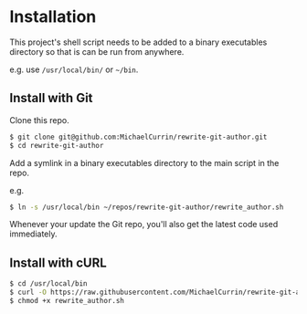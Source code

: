 # Installation

This project's shell script needs to be added to a binary executables directory so that is can be run from anywhere.

e.g. use `/usr/local/bin/` or `~/bin`.


## Install with Git

Clone this repo.

```sh
$ git clone git@github.com:MichaelCurrin/rewrite-git-author.git
$ cd rewrite-git-author
```

Add a symlink in a binary executables directory to the main script in the repo. 

e.g. 

```sh
$ ln -s /usr/local/bin ~/repos/rewrite-git-author/rewrite_author.sh
```

Whenever your update the Git repo, you'll also get the latest code used immediately. 


## Install with cURL

```sh
$ cd /usr/local/bin
$ curl -O https://raw.githubusercontent.com/MichaelCurrin/rewrite-git-author/main/rewrite_author.sh
$ chmod +x rewrite_author.sh
```
